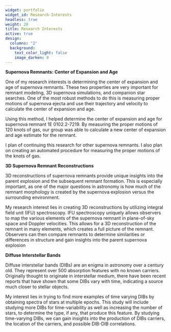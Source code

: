 ```yaml
---
widget: portfolio
widget_id: Research-Interests
headless: true
weight: 20
title: Research Interests
active: true
design:
  columns: "2"
  background:
    text_color_light: false
    image_darken: 0
---
```



**Supernova Remnants: Center of Expansion and Age**

One of my research interests is determining the center of expansion and age of supernova remnants. These two properties are very important for remnant modeling, 3D supernova simulations, and companion star searches. One of the most robust methods to do this is measuring proper motions of supernova ejecta and use their trajectory and velocity to calculate the center of expansion and age.

Using this method, I helped determine the center of expansion and age for supernova remnant 1E 0102.2-7219. By measuring the proper motions of 120 knots of gas, our group was able to calculate a new center of expansion and age estimate for the remnant.

I plan of continuing this research for other supernova remnants. I also plan on creating an automated procedure for measuring the proper motions of the knots of gas. 

**3D Supernova Remnant Reconstructions**

3D reconstructions of supernova remnants provide unique insights into the parent explosion and the subsequent remnant formation. This is especially important, as one of the major questions in astronomy is how much of the remnant morphology is created by the supernova explosion versus the surrounding environment.

My research interest lies in creating 3D reconstructions by utilizing integral field unit (IFU) spectroscopy. IFU spectroscopy uniquely allows observers to map the various elements of the supernova remnant in plane-of-sky space and Doppler velocities. This allows for a 3D reconstruction of the remnant in many elements, which creates a full picture of the remnant. Observers can then compare remnants to determine similarities or differences in structure and gain insights into the parent supernova explosion

**Diffuse Interstellar Bands**

Diffuse interstellar bands (DIBs) are an enigma in astronomy over a century old. They represent over 500 absorption features with no known carriers. Originally thought to originate in interstellar medium, there have been recent reports that have shown that some DIBs vary with time, indicating a source much closer to stellar objects.

My interest lies in trying to find more examples of time varying DIBs by obtaining spectra of stars at multiple epochs. This study will include studying more DIBs for time-variability as well as increasing the number of stars, to determine the type, if any, that produce this feature. By studying time-varying DIBs, we can gain insights into the production of DIBs carriers, the location of the carriers, and possible DIB-DIB correlations.